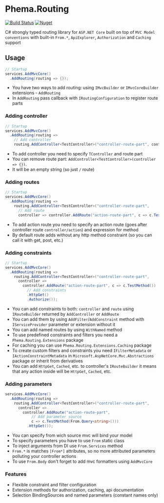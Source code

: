 # Phema.Routing

[![Build Status](https://cloud.drone.io/api/badges/phema-team/Phema.Routing/status.svg)](https://cloud.drone.io/phema-team/Phema.Routing) [![Nuget](https://img.shields.io/nuget/v/Phema.Routing.svg)](https://www.nuget.org/packages/Phema.Routing)

C# strongly typed routing library for `ASP.NET Core` built on top of `MVC Model conventions` with built-in `From.*`, `ApiExplorer`, `Authorization` and `Caching` support

## Usage

```csharp
// Startup
services.AddMvcCore()
  .AddRouting(routing => {});
```

- You have two ways to add routing: using `IMvcBuilder` or `IMvcCoreBuilder` extensions - `AddRouting`
- In `AddRouting` pass callback with `IRoutingConfiguration` to register route parts

### Adding controller

```csharp
// Startup
services.AddMvcCore()
  .AddRouting(routing =>
    // Add controller
    routing.AddController<TestController>("controller-route-part", controller => {});
```

- To add controller you need to specify `TController` and route part
- You can remove route part: `AddController<TestController>(controller => {})`.
- It will be an empty string (so just `/` route)

### Adding routes

```csharp
// Startup
services.AddMvcCore()
  .AddRouting(routing =>
    routing.AddController<TestController>("controller-route-part",
      // Add route
      controller => controller.AddRoute("action-route-part", c => c.TestMethod()));
```

- To add action route you need to specify an action route (goes after controller route `controller/action`) and expression for method
- By default route adds without any http method constraint (so you can call it with get, post, etc.)

### Adding constraints

```csharp
// Startup
services.AddMvcCore()
  .AddRouting(routing =>
    routing.AddController<TestController>("controller-route-part",
      controller =>
        controller.AddRoute("action-route-part", c => c.TestMethod())
          // Add constraints
          .HttpGet()
          .Authorize());
```

- You can add constraints to both: `controller` and `route` using `IRouteBuilder` returned by `AddController` or `AddRoute`
- You can add them by using `AddFilter`/`AddConstraint` method with `IServiceProvider` parameter or extension without it
- You can add named routes by using `WithNamed` method
- To use predefined constraints and filters you need a `Phema.Routing.Extensions` package
- For caching you can use `Phema.Routing.Extensions.Caching` package
- To create custom filters and constraints you need `IFilterMetadata` or `IActionConstraintMetadata` in `Microsoft.AspNetCore.Mvc.Abstractions` package or inherit from derivatives
- You can add `HttpGet`, `Cached`, etc. to controller's `IRouteBuilder` it means that any action inside will be `HttpGet`, `Cached`, etc.

### Adding parameters

```csharp
services.AddMvcCore()
  .AddRouting(routing =>
    routing.AddController<TestController>("controller-route-part",
      controller =>
        controller.AddRoute("action-route-part",
            // Add parameter source
            c => c.TestMethod(From.Query<string>()))
          .HttpGet());
```

- You can specify from wich source mvc will bind your model
- To specify parameters you have to use `From` static class
- To inject arguments from DI use `From.Services` method
- `From.*` is matches `[From*]` attributes, so no more attributed parameters polluting your controller actions
- To use `From.Body` don't forget to add mvc formatters using `AddMvcCore`

### Features

- Flexible constraint and filter configuration
- Extension methods for authorization, caching, api documentation
- Selection BindingSources and named parameters (constant names only)
